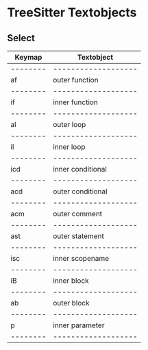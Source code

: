 TreeSitter Textobjects
======================

Select
------

| Keymap | Textobject        |
|--------|-------------------|
|--------|-------------------|
| af     | outer function    |
|--------|-------------------|
| if     | inner function    |
|--------|-------------------|
| al     | outer loop        |
|--------|-------------------|
| il     | inner loop        |
|--------|-------------------|
| icd    | inner conditional |
|--------|-------------------|
| acd    | outer conditional |
|--------|-------------------|
| acm    | outer comment     |
|--------|-------------------|
| ast    | outer statement   |
|--------|-------------------|
| isc    | inner scopename   |
|--------|-------------------|
| iB     | inner block       |
|--------|-------------------|
| ab     | outer block       |
|--------|-------------------|
| p      | inner parameter   |
|--------|-------------------|

